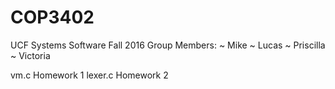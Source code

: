 # COP3402
UCF Systems Software Fall 2016
Group Members:
~ Mike
~ Lucas
~ Priscilla
~ Victoria

vm.c	Homework 1
lexer.c	Homework 2
